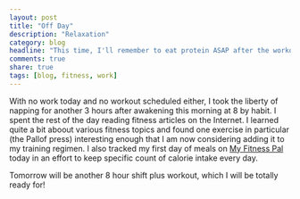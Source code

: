 ```yaml
---
layout: post
title: "Off Day"
description: "Relaxation"
category: blog
headline: "This time, I'll remember to eat protein ASAP after the workout"
comments: true
share: true
tags: [blog, fitness, work]
---
```

With no work today and no workout scheduled either, I took the liberty of napping for another 3 hours after awakening this morning at 8 by habit.  I spent the rest of the day reading fitness articles on the Internet.  I learned quite a bit aboout various fitness topics and found one exercise in particular (the Pallof press) interesting enough that I am now considering adding it to my training regimen.  I also tracked my first day of meals on [My Fitness Pal](http://myfitnesspal.com) today in an effort to keep specific count of calorie intake every day.

Tomorrow will be another 8 hour shift plus workout, which I will be totally ready for!
